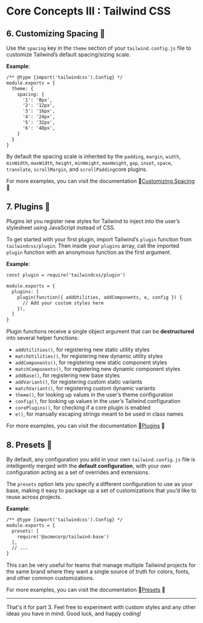 # Core Concepts III : Tailwind CSS

## 6. Customizing Spacing 📏
Use the `spacing` key in the `theme` section of your `tailwind.config.js` file to customize Tailwind’s default spacing/sizing scale.

**Example**:
```html
/** @type {import('tailwindcss').Config} */
module.exports = {
  theme: {
    spacing: {
      '1': '8px',
      '2': '12px',
      '3': '16px',
      '4': '24px',
      '5': '32px',
      '6': '48px',
    }
  }
}
```
By default the spacing scale is inherited by the `padding`, `margin`, `width`, `minWidth`, `maxWidth`, `height`, `minHeight`, `maxHeight`, `gap`, `inset`, `space`, `translate`, `scrollMargin`, and `scrollPadding`core plugins.

For more examples, you can visit the documentation 📖[Customizing Spacing](https://tailwindcss.com/docs/customizing-spacing) 📖

## 7. Plugins 🔌
Plugins let you register new styles for Tailwind to inject into the user’s stylesheet using JavaScript instead of CSS.

To get started with your first plugin, import Tailwind’s `plugin` function from `tailwindcss/plugin`. Then inside your `plugins` array, call the imported `plugin` function with an anonymous function as the first argument.

**Example**:
```html
const plugin = require('tailwindcss/plugin')

module.exports = {
  plugins: [
    plugin(function({ addUtilities, addComponents, e, config }) {
      // Add your custom styles here
    }),
  ]
}
```
Plugin functions receive a single object argument that can be **destructured** into several helper functions:

- `addUtilities()`, for registering new static utility styles
- `matchUtilities()`, for registering new dynamic utility styles
- `addComponents()`, for registering new static component styles
- `matchComponents()`, for registering new dynamic component styles
- `addBase()`, for registering new base styles
- `addVariant()`, for registering custom static variants
- `matchVariant()`, for registering custom dynamic variants
- `theme()`, for looking up values in the user’s theme configuration
- `config()`, for looking up values in the user’s Tailwind configuration
- `corePlugins()`, for checking if a core plugin is enabled
- `e()`, for manually escaping strings meant to be used in class names


For more examples, you can visit the documentation 📖[Plugins](https://tailwindcss.com/docs/plugins) 📖

## 8. Presets 🎯
By default, any configuration you add in your own `tailwind.config.js` file is intelligently merged with the **default configuration**, with your own configuration acting as a set of overrides and extensions.

The `presets` option lets you specify a different configuration to use as your base, making it easy to package up a set of customizations that you’d like to reuse across projects.

**Example**:
```html
/** @type {import('tailwindcss').Config} */
module.exports = {
  presets: [
    require('@acmecorp/tailwind-base')
  ],
  // ...
}
```
This can be very useful for teams that manage multiple Tailwind projects for the same brand where they want a single source of truth for colors, fonts, and other common customizations.

For more examples, you can visit the documentation 📖[Presets](https://tailwindcss.com/docs/presets) 📖

---
That's it for part 3. Feel free to experiment with custom styles and any other ideas you have in mind. Good luck, and happy coding!